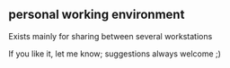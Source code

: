 ## personal working environment ##

Exists mainly for sharing between several workstations

If you like it, let me know; suggestions always welcome ;)
